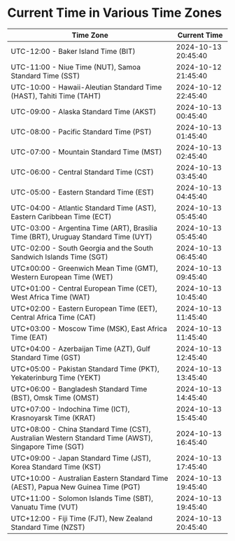 # Current Time in Various Time Zones

| Time Zone | Current Time |
|-----------|--------------|
| UTC-12:00 - Baker Island Time (BIT) | 2024-10-13 20:45:40 |
| UTC-11:00 - Niue Time (NUT), Samoa Standard Time (SST) | 2024-10-12 21:45:40 |
| UTC-10:00 - Hawaii-Aleutian Standard Time (HAST), Tahiti Time (TAHT) | 2024-10-12 22:45:40 |
| UTC-09:00 - Alaska Standard Time (AKST) | 2024-10-13 00:45:40 |
| UTC-08:00 - Pacific Standard Time (PST) | 2024-10-13 01:45:40 |
| UTC-07:00 - Mountain Standard Time (MST) | 2024-10-13 02:45:40 |
| UTC-06:00 - Central Standard Time (CST) | 2024-10-13 03:45:40 |
| UTC-05:00 - Eastern Standard Time (EST) | 2024-10-13 04:45:40 |
| UTC-04:00 - Atlantic Standard Time (AST), Eastern Caribbean Time (ECT) | 2024-10-13 05:45:40 |
| UTC-03:00 - Argentina Time (ART), Brasília Time (BRT), Uruguay Standard Time (UYT) | 2024-10-13 05:45:40 |
| UTC-02:00 - South Georgia and the South Sandwich Islands Time (SGT) | 2024-10-13 06:45:40 |
| UTC±00:00 - Greenwich Mean Time (GMT), Western European Time (WET) | 2024-10-13 09:45:40 |
| UTC+01:00 - Central European Time (CET), West Africa Time (WAT) | 2024-10-13 10:45:40 |
| UTC+02:00 - Eastern European Time (EET), Central Africa Time (CAT) | 2024-10-13 11:45:40 |
| UTC+03:00 - Moscow Time (MSK), East Africa Time (EAT) | 2024-10-13 11:45:40 |
| UTC+04:00 - Azerbaijan Time (AZT), Gulf Standard Time (GST) | 2024-10-13 12:45:40 |
| UTC+05:00 - Pakistan Standard Time (PKT), Yekaterinburg Time (YEKT) | 2024-10-13 13:45:40 |
| UTC+06:00 - Bangladesh Standard Time (BST), Omsk Time (OMST) | 2024-10-13 14:45:40 |
| UTC+07:00 - Indochina Time (ICT), Krasnoyarsk Time (KRAT) | 2024-10-13 15:45:40 |
| UTC+08:00 - China Standard Time (CST), Australian Western Standard Time (AWST), Singapore Time (SGT) | 2024-10-13 16:45:40 |
| UTC+09:00 - Japan Standard Time (JST), Korea Standard Time (KST) | 2024-10-13 17:45:40 |
| UTC+10:00 - Australian Eastern Standard Time (AEST), Papua New Guinea Time (PGT) | 2024-10-13 19:45:40 |
| UTC+11:00 - Solomon Islands Time (SBT), Vanuatu Time (VUT) | 2024-10-13 19:45:40 |
| UTC+12:00 - Fiji Time (FJT), New Zealand Standard Time (NZST) | 2024-10-13 20:45:40 |

